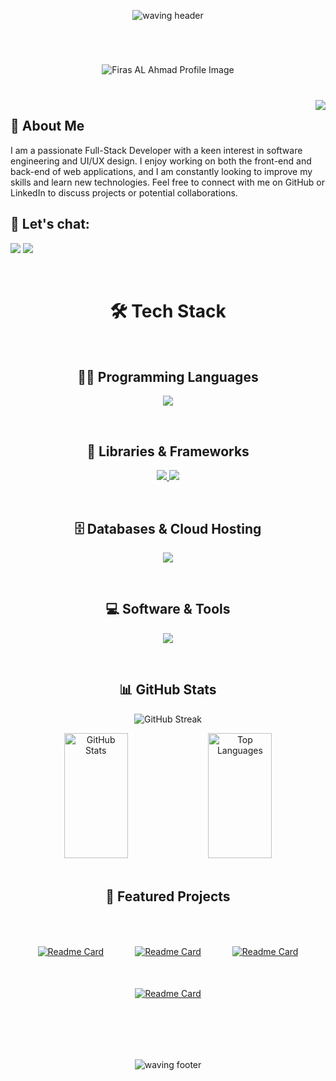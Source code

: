 <div align="center" style="padding-top: 30px; padding-bottom: 30px;">
    <img src="https://capsule-render.vercel.app/api?type=waving&height=130&tokyonight&color=#38bdae" alt="waving header" />
</div>

<div align="center" style="padding-top: 40px; padding-bottom: 40px;">
    <img src="https://github.com/user-attachments/assets/63168c89-8989-4d71-b05c-83ce97f89123" alt="Firas AL Ahmad Profile Image" />
</div>

<img align="right" src="https://visitor-badge.laobi.icu/badge?page_id=Firas-AL-Ahmad.visitor-badge&left_color=purple&right_color=blue&left_text=Hello%20Visitors"/>

## 💬 About Me

<p>
I am a passionate Full-Stack Developer with a keen interest in software engineering and UI/UX design. I enjoy working on both the front-end and back-end of web applications, and I am constantly looking to improve my skills and learn new technologies. Feel free to connect with me on GitHub or LinkedIn to discuss projects or potential collaborations.
</p>

## 🔗 Let's chat:

<p>
    <a href="https://www.linkedin.com/in/your-linkedin-profile/"><img src="https://img.shields.io/badge/LinkedIn-0077B5?style=for-the-badge&logo=linkedin&logoColor=white" /></a>
    <a href="https://github.com/your-github-username"><img src="https://img.shields.io/badge/GitHub-181717?style=for-the-badge&logo=github&logoColor=white" /></a>
</p>

<br>

<h1 align="center" >
      🛠 Tech Stack
</h1>

<br>

<h2 align="center" >
      👨‍💻 Programming Languages
</h2>

<p align="center" >
  <a href="https://skillicons.dev">
    <img src="https://skillicons.dev/icons?i=cpp,cs,dart,html,css,js,ts" />
  </a>
</p>

<br>

<h2 align="center">
      🧰 Libraries & Frameworks
</h2>

<p align="center">
  <a href="https://skillicons.dev">
    <img src="https://skillicons.dev/icons?i=flutter,react,redux,vite,bootstrap,tailwind,sass"/>
    <img src="https://skillicons.dev/icons?i=npm,nodejs,express,jquery" />
  </a>
</p>

<br>

<h2 align="center">
      🗄️ Databases & Cloud Hosting
</h2>

<p align="center">
  <a href="https://skillicons.dev">
    <img src="https://skillicons.dev/icons?i=firebase,mongodb,mysql" />
  </a>
</p>
 
<br>

<h2 align="center">
    💻 Software & Tools
</h2>

<p align="center">
  <a href="https://skillicons.dev">
    <img src="https://skillicons.dev/icons?i=androidstudio,visualstudio,vscode,discord,figma,postman,git,github,gitlab,powershell,stackoverflow" />
  </a>
</p>
 
<br>

<h2 align="center">
    📊 GitHub Stats
</h2>

<p align="center">
    <img src="https://streak-stats.demolab.com?user=Firas-AL-Ahmad&theme=tokyonight" alt="GitHub Streak" />
</p>
 
 <div align="center">
    <img src="https://github-readme-stats.vercel.app/api?username=Firas-AL-Ahmad&theme=tokyonight&show_icons=true" alt="GitHub Stats" style=" width:45%; height: 200px;" />
    <img src="https://github-readme-stats.vercel.app/api/top-langs/?username=Firas-AL-Ahmad&theme=tokyonight&layout=compact" alt="Top Languages" style="width: 45%; height: 200px;" />
</div>

<br>
 
<h2 align="center">
    🌟 Featured Projects
</h2>

<div align="center" style="padding-top: 50px; padding-bottom: 50px;">
    <div style="display: flex; flex-wrap: wrap; justify-content: center; gap: 50px;">
        <a href="https://github.com/Firas-AL-Ahmad/training-website">
            <img src="https://github-readme-stats.vercel.app/api/pin/?username=Firas-AL-Ahmad&theme=tokyonight&repo=training-website" alt="Readme Card" />
        </a>
        <a href="https://github.com/Firas-AL-Ahmad/Training-Company-Website">
            <img src="https://github-readme-stats.vercel.app/api/pin/?username=Firas-AL-Ahmad&theme=tokyonight&repo=Training-Company-Website" alt="Readme Card" />
        </a>
        <a href="https://github.com/Firas-AL-Ahmad/TouYuby">
            <img src="https://github-readme-stats.vercel.app/api/pin/?username=Firas-AL-Ahmad&theme=tokyonight&repo=TouYuby" alt="Readme Card" />
        </a>
        <a href="https://github.com/Firas-AL-Ahmad/first-personal-website">
            <img src="https://github-readme-stats.vercel.app/api/pin/?username=Firas-AL-Ahmad&theme=tokyonight&repo=first-personal-website" alt="Readme Card" />
        </a>
    </div>
</div>

<br>

<div align="center" style="padding-top: 30px; padding-bottom: 30px;">
    <img src="https://capsule-render.vercel.app/api?type=waving&height=130&section=footer&color=#2f8b85" alt="waving footer" />
</div>
